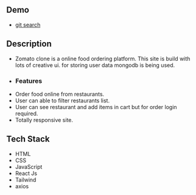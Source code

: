 ## Demo
- [git search](https://priyojeet-zomato-clone.vercel.app/)

## Description
- Zomato clone is a online food ordering platform. This site is build with lots of creative ui. for storing user data mongodb is being used.
- ### Features
- Order food online from restaurants.
- User can able to filter restaurants list.
- User can see restaurant and add items in cart but for order login required.
- Totally responsive site.

## Tech Stack
- HTML
- CSS
- JavaScript
- React Js
- Tailwind
- axios


